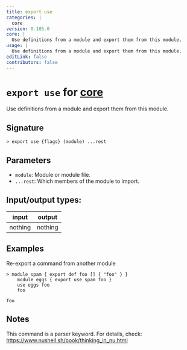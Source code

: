 ```yaml
---
title: export use
categories: |
  core
version: 0.105.0
core: |
  Use definitions from a module and export them from this module.
usage: |
  Use definitions from a module and export them from this module.
editLink: false
contributors: false
---
```

<!-- This file is automatically generated. Please edit the command in https://github.com/nushell/nushell instead. -->

# `export use` for [core](/commands/categories/core.md)

<div class='command-title'>Use definitions from a module and export them from this module.</div>

## Signature

```> export use {flags} (module) ...rest```

## Parameters

 -  `module`: Module or module file.
 -  `...rest`: Which members of the module to import.


## Input/output types:

| input   | output  |
| ------- | ------- |
| nothing | nothing |
## Examples

Re-export a command from another module
```nu
> module spam { export def foo [] { "foo" } }
    module eggs { export use spam foo }
    use eggs foo
    foo

foo
```

## Notes
This command is a parser keyword. For details, check:
  https://www.nushell.sh/book/thinking_in_nu.html